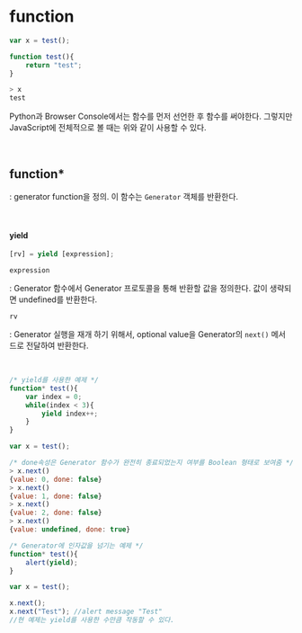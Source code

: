# function

```js
var x = test();

function test(){
    return "test";
}

> x
test
```

Python과 Browser Console에서는 함수를 먼저 선언한 후 함수를 써야한다. 그렇지만 JavaScript에 전체적으로 볼 때는 위와 같이 사용할 수 있다.

<br>

## function*

 : generator function을 정의. 이 함수는 `Generator` 객체를 반환한다.

<br>

#### yield

```js
[rv] = yield [expression];
```

`expression`

 : Generator 함수에서 Generator 프로토콜을 통해 반환할 값을 정의한다. 값이 생략되면 undefined를 반환한다.

`rv`

 : Generator 실행을 재개 하기 위해서, optional value을 Generator의 `next()` 메서드로 전달하여 반환한다.

<br>

```js
/* yield를 사용한 예제 */
function* test(){
    var index = 0;
    while(index < 3){
        yield index++;
    }
}

var x = test();

/* done속성은 Generator 함수가 완전히 종료되었는지 여부를 Boolean 형태로 보여줌 */
> x.next()
{value: 0, done: false}
> x.next()
{value: 1, done: false}
> x.next()
{value: 2, done: false}
> x.next()
{value: undefined, done: true}
```

```js
/* Generator에 인자값을 넘기는 예제 */
function* test(){
    alert(yield);
}

var x = test();

x.next();
x.next("Test"); //alert message "Test"
//현 예제는 yield를 사용한 수만큼 작동할 수 있다.
```

